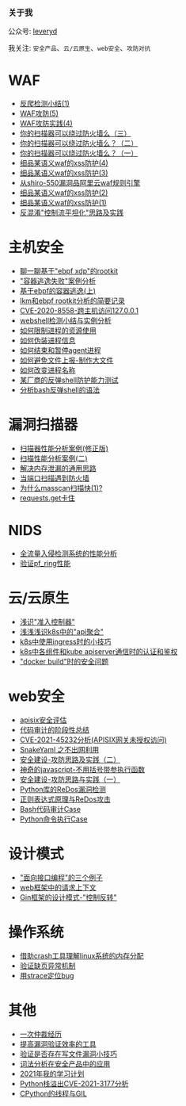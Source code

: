 ### 关于我

<!--
**leveryd/leveryd** is a ✨ _special_ ✨ repository because its `README.md` (this file) appears on your GitHub profile.

Here are some ideas to get you started:

- 🔭 I’m currently working on ...
- 🌱 I’m currently learning ...
- 👯 I’m looking to collaborate on ...
- 🤔 I’m looking for help with ...
- 💬 Ask me about ...
- 📫 How to reach me: ...
- 😄 Pronouns: ...
- ⚡ Fun fact: ...
-->

<!-- ![qrcode_for_gh_8d7f6ed4daff_258](https://user-images.githubusercontent.com/1846319/163835397-2b589f23-58c7-4026-8381-70670bb3e52f.jpg) -->

公众号: [leveryd](https://mp.weixin.qq.com/mp/appmsgalbum?__biz=MzkyMDIxMjE5MA==&action=getalbum&album_id=1728579975424901120&scene=126#wechat_redirect)

我关注: `安全产品`、`云/云原生`、`web安全`、`攻防对抗`

# WAF
* [反爬检测小结(1)](https://mp.weixin.qq.com/s/g7Dyo3VD7I8h99IulJNGXw)
* [WAF攻防(5)](https://mp.weixin.qq.com/s/Asb2aoio7xlNn7aNhNZh2Q)
* [WAF攻防实践(4)](https://mp.weixin.qq.com/s/AS1cpMqr1WkuoLmRld_p0w)
* [你的扫描器可以绕过防火墙么（三）](https://mp.weixin.qq.com/s/qAv2wspeuCfhCjTaz03hNg)
* [你的扫描器可以绕过防火墙么？（二）](https://mp.weixin.qq.com/s/9uq-D1oB22_1DsU-5U73Kg)
* [你的扫描器可以绕过防火墙么？（一）](https://mp.weixin.qq.com/s/P5h9_K4YcvsrU4tsdHsJdQ)
* [细品某语义waf的xss防护(4)](https://mp.weixin.qq.com/s/UMpJbesEkSo40fdzTtV0PA)
* [细品某语义waf的xss防护(3)](https://mp.weixin.qq.com/s/OnPLFfO7eBAqodACf3aqgA)
* [从shiro-550漏洞品阿里云waf规则引擎](https://mp.weixin.qq.com/s/qF7Jgiev5B7zLEHwGXry3A)
* [细品某语义waf的xss防护(2)](https://mp.weixin.qq.com/s/q_5bESy1_YprXQOypAaaLw)
* [细品某语义waf的xss防护(1)](https://mp.weixin.qq.com/s/wk9vdkaLX2Ol-BzeNHvQ7A)
* [反混淆"控制流平坦化"思路及实践](https://mp.weixin.qq.com/s/FnB1z1Kja3bq0Tjr_g1zvg)

# 主机安全
* [聊一聊基于"ebpf xdp"的rootkit](https://mp.weixin.qq.com/s/Rezm05kP6fxB5Pwib1HxDA)
* ["容器逃逸失败"案例分析](https://mp.weixin.qq.com/s/renkjrbYpRJB8b4zDTWS1Q)
* [基于ebpf的容器逃逸(上)](https://mp.weixin.qq.com/s/2UsCIhRyyge3Y2quKsSsjg)
* [lkm和ebpf rootkit分析的简要记录](https://mp.weixin.qq.com/s/EoiyhMIn6VpxWK92AZS_PQ)
* [CVE-2020-8558-跨主机访问127.0.0.1](https://mp.weixin.qq.com/s/hvb_Kr6DqAPPfnN-lbx1aA)
* [webshell检测小结与实例分析](https://mp.weixin.qq.com/s/bLxljfaRHP66MJ7ghv0g1g)
* [如何限制进程的资源使用](https://mp.weixin.qq.com/s/1NPvyXYTOdSZ_-mooOiLQg)
* [如何伪装进程信息](https://mp.weixin.qq.com/s/hsMzfrWNKvGid39Qdn1-tQ)
* [如何结束和暂停agent进程](https://mp.weixin.qq.com/s/1K8vsYmjqxmM7IjvUFKIiw)
* [如何避免文件上报-制作大文件](https://mp.weixin.qq.com/s/WQeOfZtyKndbDebe66-V_g)
* [如何改变进程名称](https://mp.weixin.qq.com/s/hWd0EOaBgVbgTBjsdg7QfA)
* [某厂商的反弹shell防护能力测试](https://mp.weixin.qq.com/s/pFpGujKnXMhOh5ef3Z9H2g)
* [分析bash反弹shell的语法](https://mp.weixin.qq.com/s/eW3iE44g9SJz_-Zn62mDDg)

# 漏洞扫描器
* [扫描器性能分析案例(修正版)](https://mp.weixin.qq.com/s/nCgjgHv2ntcudHZmd5fh9w)
* [扫描性能分析案例(二)](https://mp.weixin.qq.com/s/iSUTEr0J3sJe9Gmi__Z5Xw)
* [解决内存泄漏的通用思路](https://mp.weixin.qq.com/s/D-NKYMNF8V6_Lu9-X8h5Mw)
* [当端口扫描遇到防火墙](https://mp.weixin.qq.com/s/pco67kJJTar6P-4zI-LLcw)
* [为什么masscan扫描快(1)?](https://mp.weixin.qq.com/s/yLtUKN9fJrQD0P63Ghkv7w)
* [requests.get卡住](https://mp.weixin.qq.com/s/CFZfMwhGa6Q1h3e_8iDTQw)

# NIDS
* [全流量入侵检测系统的性能分析](https://mp.weixin.qq.com/s/7_ZrnKVaWuBjXCgmqdaUAQ)
* [验证pf_ring性能](https://mp.weixin.qq.com/s/BKpfzeT32yNPZumQVuCJUQ)

# 云/云原生
* [浅识"准入控制器"](https://mp.weixin.qq.com/s/FoNI6qYLQXXgTrNWjRVV9Q)
* [浅浅浅识k8s中的"api聚合"](https://mp.weixin.qq.com/s/1qakh_GP33ULj06Xzvj4KQ)
* [k8s中使用ingress时的小技巧](https://mp.weixin.qq.com/s/aK7XWJ7h0smyAQOjWcRBaA)
* [k8s中各组件和kube apiserver通信时的认证和鉴权](https://mp.weixin.qq.com/s/JLsNAKHPOUPsFqq506WbPg)
* ["docker build"时的安全问题](https://mp.weixin.qq.com/s/iGkq7dWq2wjB0hSRAm3PgQ)

# web安全
* [apisix安全评估](https://mp.weixin.qq.com/s/3akg5WKWRTWc3aLaE1VDCg)
* [代码审计的阶段性总结](https://mp.weixin.qq.com/s/qYVxK3y0cvcW-0PhC8zTrQ)
* [CVE-2021-45232分析(APISIX网关未授权访问)](https://mp.weixin.qq.com/s/FyBqzprSCqakY4AORcEiSw)
* [SnakeYaml 之不出网利用](https://mp.weixin.qq.com/s/ho2SSM3n8_xIBZOh0T-qVA)
* [安全建设-攻防思路及实践（二）](https://mp.weixin.qq.com/s/yK8mcRZz6TsK6nN5aKny0Q)
* [神奇的javascript-不用括号带参执行函数](https://mp.weixin.qq.com/s/0x9pW8FJq2EZ8DoUq-V-bQ)
* [安全建设-攻防思路与实践（一）](https://mp.weixin.qq.com/s/mnHGLZ_e3tWkxCL-DPAAvQ)
* [Python库的ReDos漏洞检测](https://mp.weixin.qq.com/s/-UtZbU-Snr3Yf_1bfAyULA)
* [正则表达式原理与ReDos攻击](https://mp.weixin.qq.com/s/jw0vPIvgCdt1090j3-Sxqw)
* [Bash代码审计Case](https://mp.weixin.qq.com/s/9KMiqRNpHDjmuS7ynLTTIQ)
* [Python命令执行Case](https://mp.weixin.qq.com/s/I_GkDT7XFWoVAw-m22FmFQ)

# 设计模式
* ["面向接口编程"的三个例子](https://mp.weixin.qq.com/s/dWjte59Mdw98lH0aDaXb0Q)
* [web框架中的请求上下文](https://mp.weixin.qq.com/s/q3kFNkuNMhGGMNU1zv5suA)
* [Gin框架的设计模式-"控制反转"](https://mp.weixin.qq.com/s/4AzvQYFBCccprRcY1eo8mw)

# 操作系统
* [借助crash工具理解linux系统的内存分配](https://mp.weixin.qq.com/s/GGnpYk30k-eUIULv3a_PKQ)
* [验证缺页异常机制](https://mp.weixin.qq.com/s/J5dMjb87ztUnWj6aBIcndA)
* [用strace定位bug](https://mp.weixin.qq.com/s/gH7Gy-UylXIG4qybP9KuUg)

# 其他
* [一次仲裁经历](https://mp.weixin.qq.com/s/Bif77M55NZBrGVGfxghidw)
* [提高漏洞验证效率的工具](https://mp.weixin.qq.com/s/7nNFiYBv-80xJjBT3RJiBg)
* [验证是否存在写文件漏洞小技巧](https://mp.weixin.qq.com/s/rx_p6fICVI5DDSRMIsgYsA)
* [词法分析在安全产品中的应用](https://mp.weixin.qq.com/s/ydlnS9JRBgOvVE6ooM6MNw)
* [2021年我的学习计划](https://mp.weixin.qq.com/s/Ma0s01YOaaZ5L5UpSoH_EA)
* [Python栈溢出CVE-2021-3177分析](https://mp.weixin.qq.com/s/JWyJjKN9L_LkGQajr61vrA)
* [CPython的线程与GIL](https://mp.weixin.qq.com/s/FZEweLR9srvpuarbYHcNzQ)

